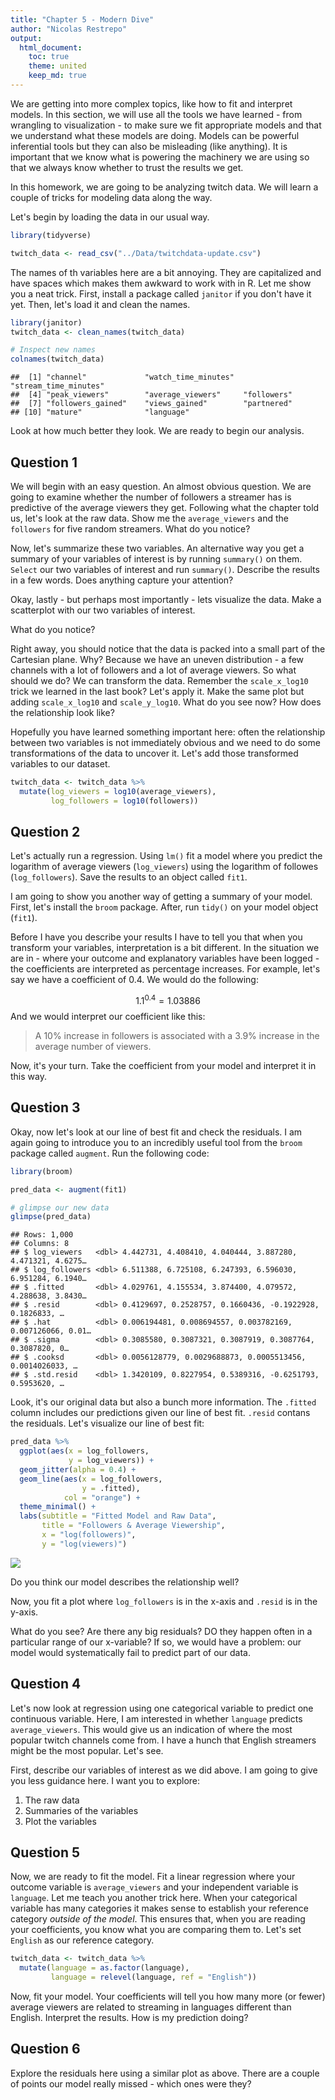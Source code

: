```yaml
---
title: "Chapter 5 - Modern Dive"
author: "Nicolas Restrepo"
output: 
  html_document: 
    toc: true
    theme: united
    keep_md: true
---
```




We are getting into more complex topics, like how to fit and interpret models. In this section, we will use all the tools we have learned - from wrangling to visualization - to make sure we fit appropriate models and that we understand what these models are doing. Models can be powerful inferential tools but they can also be misleading (like anything). It is important that we know what is powering the machinery we are using so that we always know whether to trust the results we get. 

In this homework, we are going to be analyzing twitch data. We will learn a couple of tricks for modeling data along the way. 

Let's begin by loading the data in our usual way. 


```r
library(tidyverse)

twitch_data <- read_csv("../Data/twitchdata-update.csv")
```

The names of th variables here are a bit annoying. They are capitalized and have spaces which makes them awkward to work with in R. Let me show you a neat trick. First, install a package called `janitor` if you don't have it yet. Then, let's load it and clean the names. 


```r
library(janitor)
twitch_data <- clean_names(twitch_data)

# Inspect new names
colnames(twitch_data)
```

```
##  [1] "channel"             "watch_time_minutes"  "stream_time_minutes"
##  [4] "peak_viewers"        "average_viewers"     "followers"          
##  [7] "followers_gained"    "views_gained"        "partnered"          
## [10] "mature"              "language"
```

Look at how much better they look. We are ready to begin our analysis. 

## Question 1 

We will begin with an easy question. An almost obvious question. We are going to examine whether the number of followers a streamer has is predictive of the average viewers they get. Following what the chapter told us, let's look at the raw data. Show me the `average_viewers` and the `followers` for five random streamers. What do you notice? 

Now, let's summarize these two variables. An alternative way you get a summary of your variables of interest is by running `summary()` on them. `Select` our two variables of interest and run `summary()`. Describe the results in a few words. Does anything capture your attention? 

Okay, lastly - but perhaps most importantly - lets visualize the data. Make a scatterplot with our two variables of interest. 

What do you notice? 

Right away, you should notice that the data is packed into a small part of the Cartesian plane. Why? Because we have an uneven distribution - a few channels with a lot of followers and a lot of average viewers. So what should we do? We can transform the data. Remember the `scale_x_log10` trick we learned in the last book? Let's apply it. Make the same plot but adding `scale_x_log10` and `scale_y_log10`. What do you see now? How does the relationship look like?

Hopefully you have learned something important here: often the relationship between two variables is not immediately obvious and we need to do some transformations of the data to uncover it. Let's add those transformed variables to our dataset. 


```r
twitch_data <- twitch_data %>% 
  mutate(log_viewers = log10(average_viewers), 
         log_followers = log10(followers))
```

## Question 2 

Let's actually run a regression. Using `lm()` fit a model where you predict the logarithm of average viewers (`log_viewers`) using the logarithm of followes (`log_followers`). Save the results to an object called `fit1`.

I am going to show you another way of getting a summary of your model. First, let's install the `broom` package. After, run `tidy()` on your model object (`fit1`). 




Before I have you describe your results I have to tell you that when you transform your variables, interpretation is a bit different. In the situation we are in - where your outcome and explanatory variables have been logged - the coefficients are interpreted as percentage increases. For example, let's say we have a coefficient of $0.4$. We would do the following: 

$$ 1.1^{0.4} = 1.03886 $$
And we would interpret our coefficient like this: 

> A 10% increase in followers is associated with a 3.9% increase in the average number of viewers. 

Now, it's your turn. Take the coefficient from your model and interpret it in this way. 

## Question 3 

Okay, now let's look at our line of best fit and check the residuals. I am again going to introduce you to an incredibly useful tool from the `broom` package called `augment`. Run the following code: 


```r
library(broom)

pred_data <- augment(fit1)

# glimpse our new data 
glimpse(pred_data)
```

```
## Rows: 1,000
## Columns: 8
## $ log_viewers   <dbl> 4.442731, 4.408410, 4.040444, 3.887280, 4.471321, 4.6275…
## $ log_followers <dbl> 6.511388, 6.725108, 6.247393, 6.596030, 6.951284, 6.1940…
## $ .fitted       <dbl> 4.029761, 4.155534, 3.874400, 4.079572, 4.288638, 3.8430…
## $ .resid        <dbl> 0.4129697, 0.2528757, 0.1660436, -0.1922928, 0.1826833, …
## $ .hat          <dbl> 0.006194481, 0.008694557, 0.003782169, 0.007126066, 0.01…
## $ .sigma        <dbl> 0.3085580, 0.3087321, 0.3087919, 0.3087764, 0.3087820, 0…
## $ .cooksd       <dbl> 0.0056128779, 0.0029688873, 0.0005513456, 0.0014026033, …
## $ .std.resid    <dbl> 1.3420109, 0.8227954, 0.5389316, -0.6251793, 0.5953620, …
```

Look, it's our original data but also a bunch more information. The `.fitted` column includes our predictions given our line of best fit. `.resid` contans the residuals. Let's visualize our line of best fit: 


```r
pred_data %>% 
  ggplot(aes(x = log_followers, 
             y = log_viewers)) +
  geom_jitter(alpha = 0.4) + 
  geom_line(aes(x = log_followers, 
                y = .fitted), 
            col = "orange") + 
  theme_minimal() +
  labs(subtitle = "Fitted Model and Raw Data", 
       title = "Followers & Average Viewership", 
       x = "log(followers)", 
       y = "log(viewers)")
```

![](chapter_05_files/figure-html/unnamed-chunk-6-1.png)<!-- -->

Do you think our model describes the relationship well? 

Now, you fit a plot where `log_followers` is in the x-axis and `.resid` is in the y-axis.

What do you see? Are there any big residuals? DO they happen often in a particular range of our x-variable? If so, we would have a problem: our model would systematically fail to predict part of our data. 

## Question 4 

Let's now look at regression using one categorical variable to predict one continuous variable. Here, I am interested in whether `language` predicts `average_viewers`. This would give us an indication of where the most popular twitch channels come from. I have a hunch that English streamers might be the most popular. Let's see. 

First, describe our variables of interest as we did above. I am going to give you less guidance here. I want you to explore: 

1) The raw data
2) Summaries of the variables
3) Plot the variables

## Question 5 

Now, we are ready to fit the model. Fit a linear regression where your outcome variable is `average_viewers` and your independent variable is `language`. Let me teach you another trick here. When your categorical variable has many categories it makes sense to establish your reference category *outside of the model*. This ensures that, when you are reading your coefficients, you know what you are comparing them to. Let's set `English` as our reference category. 


```r
twitch_data <- twitch_data %>% 
  mutate(language = as.factor(language), 
         language = relevel(language, ref = "English"))
```

Now, fit your model. Your coefficients will tell you how many more (or fewer) average viewers are related to streaming in languages different than English. 
Interpret the results. How is my prediction doing? 

## Question 6

Explore the residuals here using a similar plot as above. There are a couple of points our model really missed - which ones were they? 
